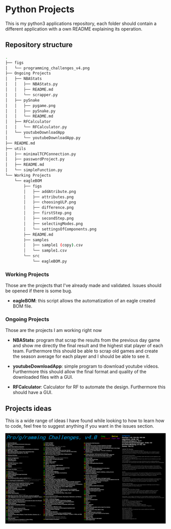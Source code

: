 # Python Projects

This is my python3 applications repository, each folder should contain a different application with a own README explaining its operation.

## Repository structure

```bash
.
├── figs
│   └── programming_challenges_v4.png
├── Ongoing Projects
│   ├── NBAStats
│   │   ├── NBAStats.py
│   │   ├── README.md
│   │   └── scrapper.py
│   ├── pySnake
│   │   ├── pygame.png
│   │   ├── pySnake.py
│   │   └── README.md
│   ├── RFCalculator
│   │   └── RFCalculator.py
│   └── youtubeDownloadApp
│       └── youtubeDownloadApp.py
├── README.md
├── utils
│   ├── minimalTCPConnection.py
│   ├── passwordProject.py
│   ├── README.md
│   └── simpleFunction.py
└── Working Projects
    └── eagleBOM
        ├── figs
        │   ├── addAtribute.png
        │   ├── attributes.png
        │   ├── choosingULP.png
        │   ├── difference.png
        │   ├── firstStep.png
        │   ├── secondStep.png
        │   ├── selectingModes.png
        │   └── settingsOfComponents.png
        ├── README.md
        ├── samples
        │   ├── sample1 (copy).csv
        │   └── sample1.csv
        └── src
            └── eagleBOM.py
```

### Working Projects

Those are the projects that I've already made and validated. Issues should be opened if there is some bug. 

* **eagleBOM**: this script allows the automatization of an eagle created BOM file.

### Ongoing Projects

Those are the projects I am working right now

* **NBAStats**: program that scrap the results from the previous day game and show me directly the final result and the highest stat player of each team. Furthermore this should be able to scrap old games and create the season average for each player and I should be able to see it.

* **youtubeDownloadApp**: simple program to download youtube videos. Furthermore this should allow the final format and quality of the downloaded files with a GUI.

* **RFCalculator**: Calculator for RF to automate the design. Furthermore this should have a GUI.

## Projects ideas

This is a wide range of ideas I have found while looking to how to learn how to code, feel free to suggest anything if you want in the issues section.

![](figs/programming_challenges_v4.png)

